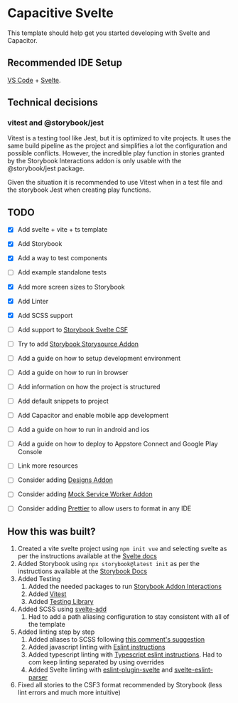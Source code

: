 # Capacitive Svelte

This template should help get you started developing with Svelte and Capacitor.

## Recommended IDE Setup

[VS Code](https://code.visualstudio.com/) + [Svelte](https://marketplace.visualstudio.com/items?itemName=svelte.svelte-vscode).

## Technical decisions

### vitest and @storybook/jest

Vitest is a testing tool like Jest, but it is optimized to vite projects. It uses the same build pipeline as the project and simplifies a lot the configuration and possible conflicts. However, the incredible play function in stories granted by the Storybook Interactions addon is only usable with the @storybook/jest package.

Given the situation it is recommended to use Vitest when in a test file and the storybook Jest when creating play functions.

## TODO

- [x] Add svelte + vite + ts template
- [x] Add Storybook
- [x] Add a way to test components
- [ ] Add example standalone tests
- [x] Add more screen sizes to Storybook
- [x] Add Linter
- [x] Add SCSS support
- [ ] Add support to [Storybook Svelte CSF](https://storybook.js.org/addons/@storybook/addon-svelte-csf/)
- [ ] Try to add [Storybook Storysource Addon](https://storybook.js.org/addons/@storybook/addon-storysource)
- [ ] Add a guide on how to setup development environment
- [ ] Add a guide on how to run in browser
- [ ] Add information on how the project is structured
- [ ] Add default snippets to project
- [ ] Add Capacitor and enable mobile app development
- [ ] Add a guide on how to run in android and ios
- [ ] Add a guide on how to deploy to Appstore Connect and Google Play Console
- [ ] Link more resources
- [ ] Consider adding [Designs Addon](https://storybook.js.org/addons/storybook-addon-designs/)
- [ ] Consider adding [Mock Service Worker Addon](https://storybook.js.org/addons/msw-storybook-addon)
- [ ] Consider adding [Prettier](https://github.com/sveltejs/prettier-plugin-svelte) to allow users to format in any IDE


## How this was built?

1. Created a vite svelte project using `npm init vue` and selecting svelte as per the instructions available at the [Svelte docs](https://svelte.dev/docs#getting-started)
2. Added Storybook using `npx storybook@latest init` as per the instructions available at the [Storybook Docs](https://storybook.js.org/docs/svelte/get-started/install/)
4. Added Testing
   1. Added the needed packages to run [Storybook Addon Interactions](https://storybook.js.org/addons/@storybook/addon-interactions/)
   2. Added [Vitest](https://vitest.dev/config/)
   3. Added [Testing Library](https://testing-library.com/docs/svelte-testing-library/setup)
5. Added SCSS using [svelte-add](https://github.com/svelte-add/scss)
   1. Had to add a path aliasing configuration to stay consistent with all of the template
6. Added linting step by step
   1. Added aliases to SCSS following [this comment's suggestion](https://github.com/sveltejs/svelte-preprocess/issues/97#issuecomment-551842456)
   2. Added javascript linting with [Eslint instructions](https://eslint.org/docs/latest/use/getting-started#configuration)
   3.  Added typescript linting with [Typescript eslint instructions](https://typescript-eslint.io/getting-started). Had to com keep linting separated by using overrides
   4.  Added Svelte linting with [eslint-plugin-svelte](https://github.com/sveltejs/eslint-plugin-svelte) and [svelte-eslint-parser](https://github.com/sveltejs/svelte-eslint-parser#readme)
7.  Fixed all stories to the CSF3 format recommended by Storybook (less lint errors and much more intuitive)
